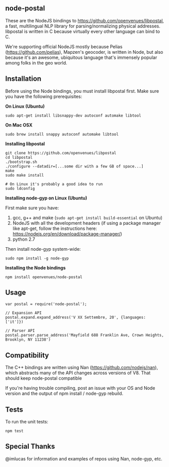 node-postal
-----------

These are the NodeJS bindings to https://github.com/openvenues/libpostal, a fast, multilingual NLP library for parsing/normalizing physical addresses. libpostal is written in C because virtually every other language can bind to C.

We're supporting official NodeJS mostly because Pelias (https://github.com/pelias), Mapzen's geocoder, is written in Node, but also because it's an awesome, ubiquitous language that's immensely popular among folks in the geo world.

Installation
------------

Before using the Node bindings, you must install libpostal first. Make sure you have the following prerequisites:

**On Linux (Ubuntu)**
```
sudo apt-get install libsnappy-dev autoconf automake libtool
```

**On Mac OSX**
```
sudo brew install snappy autoconf automake libtool
```

**Installing libpostal**

```
git clone https://github.com/openvenues/libpostal
cd libpostal
./bootstrap.sh
./configure --datadir=[...some dir with a few GB of space...]
make
sudo make install

# On Linux it's probably a good idea to run
sudo ldconfig
```

**Installing node-gyp on Linux (Ubuntu)**

First make sure you have:

1. gcc, g++ and make (```sudo apt-get install build-essential``` on Ubuntu)
2. NodeJS with all the development headers (if using a package manager like apt-get, follow the instructions here: https://nodejs.org/en/download/package-manager/)
3. python 2.7

Then install node-gyp system-wide:

```
sudo npm install -g node-gyp
```

**Installing the Node bindings**

```
npm install openvenues/node-postal
```

Usage
-----

```node
var postal = require('node-postal');

// Expansion API
postal.expand.expand_address('V XX Settembre, 20', {languages: ['it']})

// Parser API
postal.parser.parse_address('Mayfield 688 Franklin Ave, Crown Heights, Brooklyn, NY 11238')
```

Compatibility
-------------

The C++ bindings are written using Nan (https://github.com/nodejs/nan), which abstracts many of the API changes across versions of V8. That should keep node-postal compatible

If you're having trouble compiling, post an issue with your OS and Node version and the output of npm install / node-gyp rebuild.

Tests
-----

To run the unit tests:

```
npm test
```

Special Thanks
--------------

@imlucas for information and examples of repos using Nan, node-gyp, etc.

